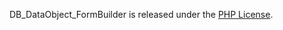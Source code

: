 DB_DataObject_FormBuilder is released under the [PHP License](http://www.php.net/license/2_02.txt).
